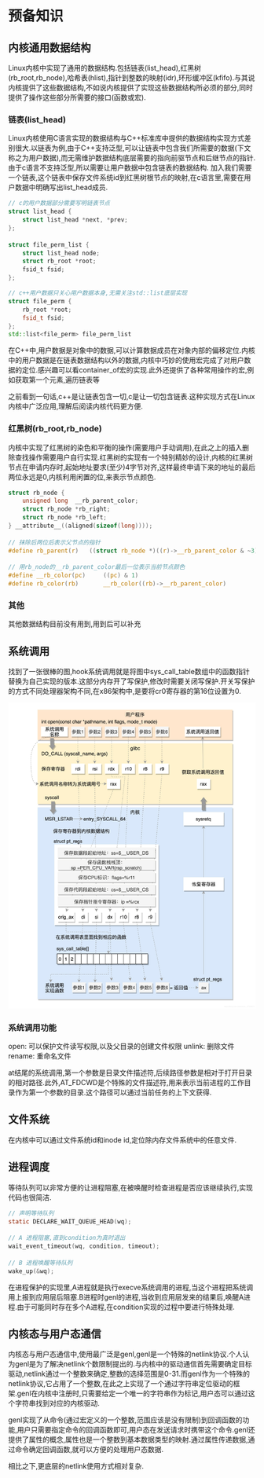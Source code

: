 # 预备知识

## 内核通用数据结构

Linux内核中实现了通用的数据结构.包括链表(list_head),红黑树(rb_root,rb_node),哈希表(hlist),指针到整数的映射(idr),环形缓冲区(kfifo).与其说内核提供了这些数据结构,不如说内核提供了实现这些数据结构所必须的部分,同时提供了操作这些部分所需要的接口(函数或宏).

### 链表(list_head)

Linux内核使用C语言实现的数据结构与C++标准库中提供的数据结构实现方式差别很大.以链表为例,由于C++支持泛型,可以让链表中包含我们所需要的数据(下文称之为用户数据),而无需维护数据结构底层需要的指向前驱节点和后继节点的指针.由于c语言不支持泛型,所以需要让用户数据中包含链表的数据结构.
加入我们需要一个链表,这个链表中保存文件系统id到红黑树根节点的映射,在c语言里,需要在用户数据中明确写出list_head成员.

```c
// c的用户数据部分需要写明链表节点
struct list_head {
    struct list_head *next, *prev;
};

struct file_perm_list {
    struct list_head node;
    struct rb_root *root;
    fsid_t fsid;
};
```

```cpp
// c++用户数据只关心用户数据本身,无需关注std::list底层实现
struct file_perm {
    rb_root *root;
    fsid_t fsid;
};
std::list<file_perm> file_perm_list
```

在C++中,用户数据是对象中的数据,可以计算数据成员在对象内部的偏移定位.内核中的用户数据是在链表数据结构以外的数据,内核中巧妙的使用宏完成了对用户数据的定位.感兴趣可以看container_of宏的实现.此外还提供了各种常用操作的宏,例如获取第一个元素,遍历链表等

之前看到一句话,c++是让链表包含一切,c是让一切包含链表.这种实现方式在Linux内核中广泛应用,理解后阅读内核代码更方便.

### 红黑树(rb_root,rb_node)

内核中实现了红黑树的染色和平衡的操作(需要用户手动调用),在此之上的插入删除查找操作需要用户自行实现.红黑树的实现有一个特别精妙的设计,内核的红黑树节点在申请内存时,起始地址要求(至少)4字节对齐,这样最终申请下来的地址的最后两位永远是0,内核利用闲置的位,来表示节点颜色.

```c
struct rb_node {
    unsigned long  __rb_parent_color;
    struct rb_node *rb_right;
    struct rb_node *rb_left;
} __attribute__((aligned(sizeof(long))));

// 抹除后两位后表示父节点的指针
#define rb_parent(r)   ((struct rb_node *)((r)->__rb_parent_color & ~3))

// 用rb_node的__rb_parent_color最后一位表示当前节点颜色
#define __rb_color(pc)     ((pc) & 1)
#define rb_color(rb)       __rb_color((rb)->__rb_parent_color)
```

### 其他

其他数据结构目前没有用到,用到后可以补充

## 系统调用

找到了一张很棒的图,hook系统调用就是将图中sys_call_table数组中的函数指针替换为自己实现的版本.这部分内存开了写保护,修改时需要关闭写保护.开关写保护的方式不同处理器架构不同,在x86架构中,是要将cr0寄存器的第16位设置为0.

![syscall](images/syscall.png)

### 系统调用功能

open: 可以保护文件读写权限,以及父目录的创建文件权限
unlink: 删除文件
rename: 重命名文件

at结尾的系统调用,第一个参数是目录文件描述符,后续路径参数是相对于打开目录的相对路径.此外,AT_FDCWD是个特殊的文件描述符,用来表示当前进程的工作目录作为第一个参数的目录.这个路径可以通过当前任务的上下文获得.

## 文件系统

在内核中可以通过文件系统id和inode id,定位除内存文件系统中的任意文件.

## 进程调度

等待队列可以非常方便的让进程阻塞,在被唤醒时检查进程是否应该继续执行,实现代码也很简洁.

```c
// 声明等待队列
static DECLARE_WAIT_QUEUE_HEAD(wq);

// A 进程阻塞,直到condition为真时退出
wait_event_timeout(wq, condition, timeout);

// B 进程唤醒等待队列
wake_up(&wq);
```

在进程保护的实现里,A进程就是执行execve系统调用的进程,当这个进程把系统调用上报到应用层后阻塞.B进程时genl的进程,当收到应用层发来的结果后,唤醒A进程.由于可能同时存在多个A进程,在condition实现的过程中要进行特殊处理.

## 内核态与用户态通信

内核态与用户态通信中,使用最广泛是genl,genl是一个特殊的netlink协议.个人认为genl是为了解决netlink个数限制提出的.与内核中的驱动通信首先需要确定目标驱动,netlink通过一个整数来确定,整数的选择范围是0-31.而genl作为一个特殊的netlink协议,它占用了一个整数,在此之上实现了一个通过字符串定位驱动的框架.genl在内核中注册时,只需要给定一个唯一的字符串作为标记,用户态可以通过这个字符串找到对应的内核驱动.

genl实现了从命令(通过宏定义的一个整数,范围应该是没有限制)到回调函数的功能,用户只需要指定命令的回调函数即可,用户态在发送请求时携带这个命令.genl还提供了属性的概念,属性也是一个整数到基本数据类型的映射.通过属性传递数据,通过命令确定回调函数,就可以方便的处理用户态数据.

相比之下,更底层的netlink使用方式相对复杂.
